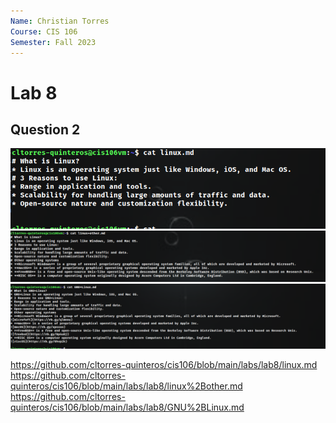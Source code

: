 ```yaml
---
Name: Christian Torres
Course: CIS 106
Semester: Fall 2023
---
```


# Lab 8

## Question 2
![question 2.1](q2.1.png)<br>
![question 2.2](q2.2.png)<br>
![question 2.3](q2.3.png)<br>

https://github.com/cltorres-quinteros/cis106/blob/main/labs/lab8/linux.md
https://github.com/cltorres-quinteros/cis106/blob/main/labs/lab8/linux%2Bother.md
https://github.com/cltorres-quinteros/cis106/blob/main/labs/lab8/GNU%2BLinux.md